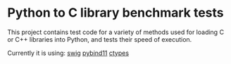# Python to C library benchmark tests

This project contains test code for a variety of methods used for loading C or C++ libraries into Python, and tests their speed of execution.

Currently it is using:
[swig](swig/README.md)
[pybind11](pybind11/README.md)
[ctypes](ctypes/README.md)

